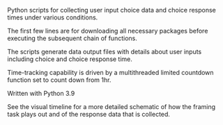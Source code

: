 Python scripts for collecting user input choice data and choice response times under various conditions.

The first few lines are for downloading all necessary packages before executing the subsequent chain of functions.

The scripts generate data output files with details about user inputs including choice and choice response time. 

Time-tracking capability is driven by a multithreaded limited countdown function set to count down from 1hr.

Written with Python 3.9

See the visual timeline for a more detailed schematic of how the framing task plays out and of the response data that is collected. 
